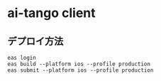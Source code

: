 # ai-tango client

## デプロイ方法

```
eas login
eas build --platform ios --profile production
eas submit --platform ios --profile production
```
